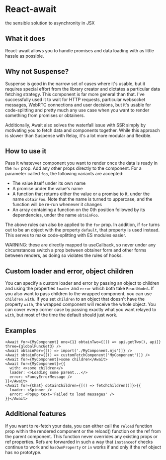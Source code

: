 # React-await 

the sensible solution to asynchronity in JSX

## What it does

React-await allows you to handle promises and data loading with as little
hassle as possible.

## Why not Suspense?

Suspense is good in the narrow set of cases where it's usable, but it
requires special effort from the library creator and dictates a particular
data fetching strategy. This component is far more general than that. I've
successfully used it to wait for HTTP requests, particular websocket
messages, WebRTC connections and user decisions, but it's usable for
code-splitting and pretty much any use case when you want to render
something from promises or obtainers.

Additionally, Await also solves the waterfall issue with SSR simply by
motivating you to fetch data and components together. While this approach
is slower than Suspense with Relay, it's a lot more modular and flexible.

## How to use it

Pass it whatevver component you want to render once the data is ready in
the `for` prop. Add any other props directly to the component.
For a parameter called `foo`, the following variants are accepted:

- The value itself under its own name
- A promise under the value's name
- A function that returns either the value or a promise to it, under the
  name `obtainFoo`. Note that the name is turned to uppercase, and the
  function will be re-run whenever it changes
- An array containing a function on the 0th position followed by its
  dependencies, under the name `obtainFoo`.

The above rules can also be applied to the `for` prop. In addition, if
`for` turns out to be an object with the property `default`, that property
is used instead. This serves to make code-splitting with ES modules
easier.

WARNING: these are directly mapped to useCallback, so never under any
circumstances switch a prop between obtainer form and other forms between
renders, as doing so violates the rules of hooks.

## Custom loader and error, object children

You can specify a custom loader and error by passing an object to
children and using the properties `loader` and `error` which both take
`ReactNode`s. If you also want to pass children to the wrapped component,
you can use `children.with`. If you set `children` to an object that
doesn't have the property `with`, the wrapped component will receive the
whole object. You can cover every corner case by passing exactly what you
want relayed to `with`, but most of the time the default should just work.

## Examples

```tsx
<Await for={MyComponent} one={1} obtainTwo={[() => api.getTwo(), api]} three={globalFuncGet3} />
<Await obtainFor={[() => import('./MyComponent.mjs')]} />
<Await obtainFor={[() => customFetchComponent('MyComponent')]} />
<Await for={MyComponent}>some children</Await>
<Await for={MyComponent}>{{
  with: <>some children</>
  loader: <>Loading some parent...</>
  error: <FancyErrorMessage />
}}</Await>
<Await for={Chat} obtainChildren={[() => fetchChildren()]}>{{
  loader: <Spinner />
  error: <Popup text='Failed to load messages' />
}}</Await>
```

## Additional features

If you want to re-fetch your data, you can either call the `reload` function
prop within the rendered component or the reload() function on the ref from
the parent component. This function never overrides any existing props or
ref properties. Refs are forwarded in such a way that `instanceof` checks
continue to work and `hasOwnProperty` or `in` works if and only if the ref
object has no prototype.